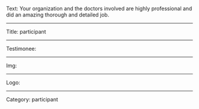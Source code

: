 Text: Your organization and the doctors involved are highly professional and did an amazing thorough and detailed job.

----

Title: participant

----

Testimonee:

----

Img:

----

Logo:

----

Category: participant
